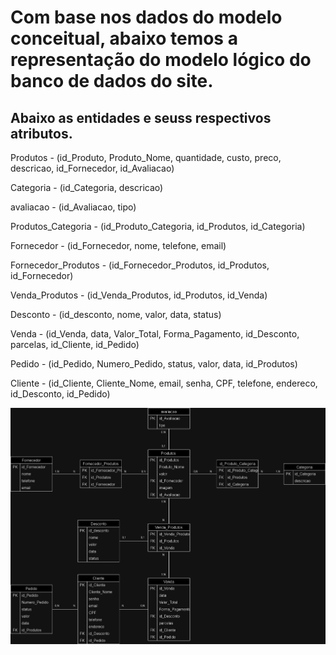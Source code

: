 # Com base nos dados do modelo conceitual, abaixo temos a representação do modelo lógico do banco de dados do site.

## Abaixo as entidades e seuss respectivos atributos.

Produtos - (id_Produto, Produto_Nome, quantidade, custo, preco, descricao, id_Fornecedor, id_Avaliacao)

Categoria - (id_Categoria, descricao)

avaliacao - (id_Avaliacao, tipo)

Produtos_Categoria - (id_Produto_Categoria, id_Produtos, id_Categoria)

Fornecedor - (id_Fornecedor, nome, telefone, email)

Fornecedor_Produtos - (id_Fornecedor_Produtos, id_Produtos, id_Fornecedor)

Venda_Produtos - (id_Venda_Produtos, id_Produtos, id_Venda)

Desconto - (id_desconto, nome, valor, data, status)

Venda - (id_Venda, data, Valor_Total, Forma_Pagamento, id_Desconto, parcelas, id_Cliente, id_Pedido)

Pedido - (id_Pedido, Numero_Pedido, status, valor, data, id_Produtos)

Cliente - (id_Cliente, Cliente_Nome, email, senha, CPF, telefone, endereco, id_Desconto, id_Pedido)

![Modelo Logico](https://github.com/uni9weslley/projeto_felipe/blob/main/Modelagem%20de%20dados/Modelo%20logico/logica.drawio.png)
